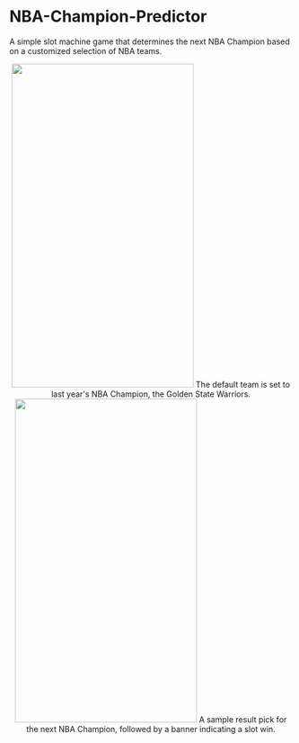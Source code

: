 # NBA-Champion-Predictor
A simple slot machine game that determines the next NBA Champion based on a customized selection of NBA teams.

<p align="center">
<img src="https://people.rit.edu/~dl2224/252/initial.png" width="324" height="576"/>    
The default team is set to last year's NBA Champion, the Golden State Warriors.
<img src="https://people.rit.edu/~dl2224/252/result.png" width="324" height="576"/>
A sample result pick for the next NBA Champion, followed by a banner indicating a slot win.
</p>
